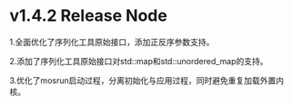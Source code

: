 # v1.4.2 Release Node

1.全面优化了序列化工具原始接口，添加正反序参数支持。

2.添加了序列化工具原始接口对std::map和std::unordered_map的支持。

3.优化了mosrun启动过程，分离初始化与应用过程，同时避免重复加载外置内核。
